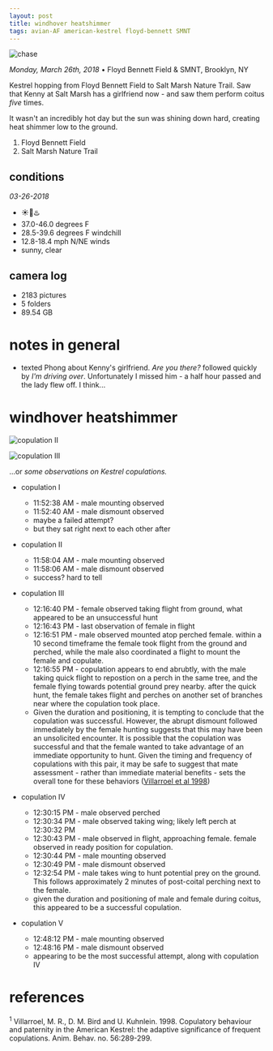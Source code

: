 ```yaml
---
layout: post
title: windhover heatshimmer 
tags: avian-AF american-kestrel floyd-bennett SMNT
---
```


![chase](https://hello.pdpd.org/universe-7/-u7-images/2018-03-26-FBF-chase.jpg)

_Monday, March 26th, 2018_ • Floyd Bennett Field & SMNT, Brooklyn, NY 

Kestrel hopping from Floyd Bennett Field to Salt Marsh Nature Trail. Saw that Kenny at Salt Marsh has a girlfriend now - and saw them perform coitus _five_ times. 

It wasn't an incredibly hot day but the sun was shining down hard, creating heat shimmer low to the ground.

1. Floyd Bennett Field
2. Salt Marsh Nature Trail

## conditions

_03-26-2018_

- ☀️🔆♨️
- 37.0-46.0 degrees F
- 28.5-39.6 degrees F windchill
- 12.8-18.4 mph N/NE winds
- sunny, clear

## camera log

- 2183 pictures
- 5 folders
- 89.54 GB

# notes in general

- texted Phong about Kenny's girlfriend. _Are you there?_ followed quickly by _I'm driving over_. Unfortunately I missed him - a half hour passed and the lady flew off. I think...

# windhover heatshimmer

![copulation II](http://hello.pdpd.org/universe-7/-u7-images/2018-03-26-smnt-1592-H.jpg)

![copulation III](http://hello.pdpd.org/universe-7/-u7-images/2018-03-26-smnt-1374-H.jpg)

...or _some observations on Kestrel copulations._

- copulation I 
	- 11:52:38 AM - male mounting observed
	- 11:52:40 AM - male dismount observed
	- maybe a failed attempt?
	- but they sat right next to each other after

- copulation II
	- 11:58:04 AM - male mounting observed
	- 11:58:06 AM - male dismount observed
	- success? hard to tell	

- copulation III
	- 12:16:40 PM - female observed taking flight from ground, what appeared to be an unsuccessful hunt
	- 12:16:43 PM - last observation of female in flight
	- 12:16:51 PM - male observed mounted atop perched female. within a 10 second timeframe the female took flight from the ground and perched, while the male also coordinated a flight to mount the female and copulate.
	- 12:16:55 PM - copulation appears to end abrubtly, with the male taking quick flight to repostion on a perch in the same tree, and the female flying towards potential ground prey nearby. after the quick hunt, the female takes flight and perches on another set of branches near where the copulation took place. 
	- Given the duration and positioning, it is tempting to conclude that the copulation was successful. However, the abrupt dismount followed immediately by the female hunting suggests that this may have been an unsolicited encounter. It is possible that the copulation was successful and that the female wanted to take advantage of an immediate opportunity to hunt. Given the timing and frequency of copulations with this pair, it may be safe to suggest that mate assessment - rather than immediate material benefits - sets the overall tone for these behaviors ([Villarroel et al 1998](#references))

- copulation IV
	- 12:30:15 PM - male observed perched
	- 12:30:34 PM - male observed taking wing; likely left perch at 12:30:32 PM
	- 12:30:43 PM - male observed in flight, approaching female. female observed in ready position for copulation.
	- 12:30:44 PM - male mounting observed
	- 12:30:49 PM - male dismount observed
	- 12:32:54 PM - male takes wing to hunt potential prey on the ground. This follows approximately 2 minutes of post-coital perching next to the female.
	- given the duration and positioning of male and female during coitus, this appeared to be a successful copulation.

- copulation V
	- 12:48:12 PM - male mounting observed
	- 12:48:16 PM - male dismount observed
	- appearing to be the most successful attempt, along with copulation IV


# references

<sup>1</sup> Villarroel, M. R., D. M. Bird and U. Kuhnlein. 1998. Copulatory behaviour and paternity in the American Kestrel: the adaptive significance of frequent copulations. Anim. Behav. no. 56:289-299.


